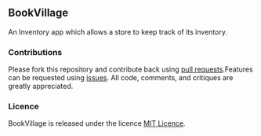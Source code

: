 ## BookVillage
An Inventory app which allows a store to keep track of its inventory.
### Contributions
Please fork this repository and contribute back using [pull requests](https://github.com/mtondolo/BookVillage/pulls).Features can be requested using [issues](https://github.com/mtondolo/BookVillage/issues). All code, comments, and critiques are greatly appreciated.
### Licence
BookVillage is released under the licence [MIT Licence](https://choosealicense.com/licenses/mit/).

